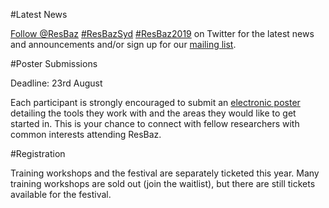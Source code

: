 #Latest News

<a href="https://twitter.com/ResBaz?ref_src=twsrc%5Etfw" class="twitter-follow-button" data-show-count="false">Follow @ResBaz</a><script async src="https://platform.twitter.com/widgets.js" charset="utf-8"></script> <a href="https://twitter.com/search?q=%23ResBazSyd">#ResBazSyd</a> <a href="https://twitter.com/search?q=%23ResBaz2019">#ResBaz2019</a> on Twitter for the latest news and announcements and/or sign up for our <a href="https://docs.google.com/forms/d/e/1FAIpQLSf84vKYZADlIzdNvAcSW9mSZbU9XYhIqZKxaRdmMDDBm5dgNQ/viewform">mailing list</a>.

#Poster Submissions

Deadline: 23rd August

Each participant is strongly encouraged to submit an <a href="present.html">electronic poster</a> detailing the tools they work with and the areas they would like to get started in. This is your chance to connect with fellow researchers with common interests attending ResBaz.

#Registration

Training workshops and the festival are separately ticketed this year. Many training workshops are sold out (join the waitlist), but there are still tickets available for the festival.